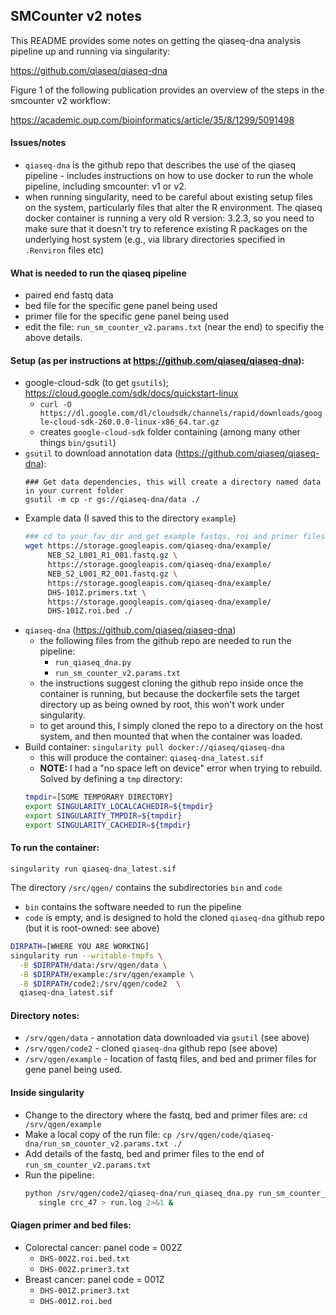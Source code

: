 ## SMCounter v2 notes

This README provides some notes on getting the qiaseq-dna analysis pipeline up and running via singularity:

https://github.com/qiaseq/qiaseq-dna

Figure 1 of the following publication provides an overview of the steps in the smcounter v2 workflow:

https://academic.oup.com/bioinformatics/article/35/8/1299/5091498

#### Issues/notes
- `qiaseq-dna` is the github repo that describes the use of the qiaseq pipeline - includes instructions  on how to use docker to run the whole pipeline, including smcounter: v1 or v2.
- when running singularity, need to be careful about existing setup files on the system, particularly files that alter the R environment.  The qiaseq docker container is running a very old R version: 3.2.3, so you need to make sure that it doesn't try to reference existing R packages on the underlying host system (e.g., via library directories specified in `.Renviron` files etc)

#### What is needed to run the qiaseq pipeline
- paired end fastq data
- bed file for the specific gene panel being used
- primer file for the specific gene panel being used
- edit the file: `run_sm_counter_v2.params.txt` (near the end) to specifiy the above details.

#### Setup (as per instructions at https://github.com/qiaseq/qiaseq-dna):
- google-cloud-sdk (to get `gsutils`); https://cloud.google.com/sdk/docs/quickstart-linux
    - `curl -O https://dl.google.com/dl/cloudsdk/channels/rapid/downloads/google-cloud-sdk-260.0.0-linux-x86_64.tar.gz`
    - creates `google-cloud-sdk` folder containing (among many other things `bin/gsutil`)
- `gsutil` to download annotation data (https://github.com/qiaseq/qiaseq-dna):
   ```
   ### Get data dependencies, this will create a directory named data in your current folder
   gsutil -m cp -r gs://qiaseq-dna/data ./
   ```
- Example data (I saved this to the directory `example`)
   ```bash
   ### cd to your_fav_dir and get example fastqs, roi and primer files
   wget https://storage.googleapis.com/qiaseq-dna/example/
        NEB_S2_L001_R1_001.fastq.gz \
        https://storage.googleapis.com/qiaseq-dna/example/
        NEB_S2_L001_R2_001.fastq.gz \
        https://storage.googleapis.com/qiaseq-dna/example/
        DHS-101Z.primers.txt \
        https://storage.googleapis.com/qiaseq-dna/example/
        DHS-101Z.roi.bed ./
   ```
- `qiaseq-dna` (https://github.com/qiaseq/qiaseq-dna)
    - the following files from the github repo are needed to run the pipeline:
      - `run_qiaseq_dna.py`
      - `run_sm_counter_v2.params.txt`
    - the instructions suggest cloning the github repo inside once the container is running, but because the dockerfile sets the target directory up as being owned by root, this won't work under singularity.
    - to get around this, I simply cloned the repo to a directory on the host system, and then mounted that when the container was loaded.
- Build container: `singularity pull docker://qiaseq/qiaseq-dna`
    - this will produce the container: `qiaseq-dna_latest.sif `
    - __NOTE:__ I had a "no space left on device" error when trying to rebuild.  Solved by defining a `tmp` directory:
    ```bash
    tmpdir=[SOME TEMPORARY DIRECTORY]
    export SINGULARITY_LOCALCACHEDIR=${tmpdir}
    export SINGULARITY_TMPDIR=${tmpdir}
    export SINGULARITY_CACHEDIR=${tmpdir}
    ```

#### To run the container:
```
singularity run qiaseq-dna_latest.sif
```
The directory `/src/qgen/` contains the subdirectories `bin` and `code`
- `bin` contains the software needed to run the pipeline
- `code` is empty, and is designed to hold the cloned `qiaseq-dna` github repo (but it is root-owned: see above)

```bash
DIRPATH=[WHERE YOU ARE WORKING]
singularity run --writable-tmpfs \
  -B $DIRPATH/data:/srv/qgen/data \
  -B $DIRPATH/example:/srv/qgen/example \
  -B $DIRPATH/code2:/srv/qgen/code2  \
  qiaseq-dna_latest.sif
```

#### Directory notes:
- `/srv/qgen/data` - annotation data downloaded via `gsutil` (see above)
- `/srv/qgen/code2` - cloned `qiaseq-dna` github repo (see above)
- `/srv/qgen/example` - location of fastq files, and bed and primer files for gene panel being used.

#### Inside singularity
 - Change to the directory where the fastq, bed and primer files are: `cd /srv/qgen/example`
 - Make a local copy of the run file: `cp /srv/qgen/code/qiaseq-dna/run_sm_counter_v2.params.txt ./`
 - Add details of the fastq, bed and primer files to the end of `run_sm_counter_v2.params.txt`
 - Run the pipeline:
   ```bash
   python /srv/qgen/code2/qiaseq-dna/run_qiaseq_dna.py run_sm_counter_v2.params.txt v2 \
      single crc_47 > run.log 2>&1 &  
   ```

#### Qiagen primer and bed files:
- Colorectal cancer: panel code = 002Z
    - `DHS-002Z.roi.bed.txt`
    - `DHS-002Z.primer3.txt`
- Breast cancer: panel code = 001Z
    - `DHS-001Z.primer3.txt`
    - `DHS-001Z.roi.bed`
